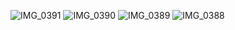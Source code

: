 ![IMG_0391](https://github.com/nagavineel29/MealDB/assets/155657840/d9485109-8b5e-4ea6-a790-195c2d81c30d)
![IMG_0390](https://github.com/nagavineel29/MealDB/assets/155657840/79c6412e-dc3d-4e0d-9a90-b84059d1a34e)
![IMG_0389](https://github.com/nagavineel29/MealDB/assets/155657840/83a92f78-1006-437c-b49a-c2a0136e530e)
![IMG_0388](https://github.com/nagavineel29/MealDB/assets/155657840/f22dccb3-12b3-40c8-8430-4a6d2d560308)
